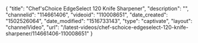 {
    "title": "Chef'sChoice EdgeSelect 120 Knife Sharpener",
    "description": "",
    "channelid": "114661406",
    "videoid": "110008651",
    "date_created": "1502526064",
    "date_modified": "1516733143",
    "type": "captivate",
    "layout": "channelVideo",
    "url": "\/latest-videos\/chef-schoice-edgeselect-120-knife-sharpener\/114661406-110008651"
}